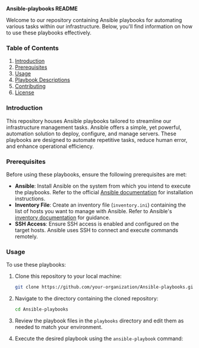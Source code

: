 **Ansible-playbooks README**

Welcome to our repository containing Ansible playbooks for automating various tasks within our infrastructure. Below, you'll find information on how to use these playbooks effectively.

### Table of Contents

1. [Introduction](#introduction)
2. [Prerequisites](#prerequisites)
3. [Usage](#usage)
4. [Playbook Descriptions](#playbook-descriptions)
5. [Contributing](#contributing)
6. [License](#license)

### Introduction

This repository houses Ansible playbooks tailored to streamline our infrastructure management tasks. Ansible offers a simple, yet powerful, automation solution to deploy, configure, and manage servers. These playbooks are designed to automate repetitive tasks, reduce human error, and enhance operational efficiency.

### Prerequisites

Before using these playbooks, ensure the following prerequisites are met:

- **Ansible**: Install Ansible on the system from which you intend to execute the playbooks. Refer to the official [Ansible documentation](https://docs.ansible.com/ansible/latest/installation_guide/intro_installation.html) for installation instructions.
- **Inventory File**: Create an inventory file (`inventory.ini`) containing the list of hosts you want to manage with Ansible. Refer to Ansible's [inventory documentation](https://docs.ansible.com/ansible/latest/user_guide/intro_inventory.html) for guidance.
- **SSH Access**: Ensure SSH access is enabled and configured on the target hosts. Ansible uses SSH to connect and execute commands remotely.

### Usage

To use these playbooks:

1. Clone this repository to your local machine:

    ```bash
    git clone https://github.com/your-organization/Ansible-playbooks.git
    ```

2. Navigate to the directory containing the cloned repository:

    ```bash
    cd Ansible-playbooks
    ```

3. Review the playbook files in the `playbooks` directory and edit them as needed to match your environment.

4. Execute the desired playbook using the `ansible-playbook` command:

